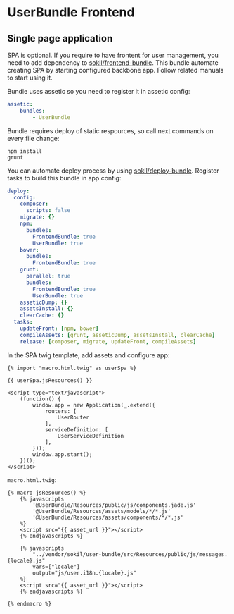 UserBundle Frontend
===================

## Single page application

SPA is optional. If you require to have frontent for user management, you need to add dependency to [sokil/frontend-bundle](https://github.com/sokil/FrontendBundle). This bundle automate creating SPA by starting configured backbone app. Follow related manuals to start using it.

Bundle uses assetic so you need to register it in assetic config:
```yaml
assetic:
    bundles:
        - UserBundle
```

Bundle requires deploy of static respources, so call next commands on every file change:
```
npm install
grunt
```

You can automate deploy process by using [sokil/deploy-bundle](https://github.com/sokil/DeployBundle). Register tasks to build this bundle in app config:

```yaml
deploy:
  config:
    composer:
      scripts: false
    migrate: {}
    npm:
      bundles:
        FrontendBundle: true
        UserBundle: true
    bower:
      bundles:
        FrontendBundle: true
    grunt:
      parallel: true
      bundles:
        FrontendBundle: true
        UserBundle: true
    asseticDump: {}
    assetsInstall: {}
    clearCache: {}
  tasks:
    updateFront: [npm, bower]
    compileAssets: [grunt, asseticDump, assetsInstall, clearCache]
    release: [composer, migrate, updateFront, compileAssets]
```

In the SPA twig template, add assets and configure app:

```twig
{% import "macro.html.twig" as userSpa %}

{{ userSpa.jsResources() }}

<script type="text/javascript">
    (function() {
        window.app = new Application(_.extend({
            routers: [
                UserRouter
            ],
            serviceDefinition: [
                UserServiceDefinition
            ],
        }));
        window.app.start();
    })();
</script>
```

`macro.html.twig`:

```twig
{% macro jsResources() %}
    {% javascripts
        '@UserBundle/Resources/public/js/components.jade.js'
        '@UserBundle/Resources/assets/models/*/*.js'
        '@UserBundle/Resources/assets/components/*/*.js'
    %}
    <script src="{{ asset_url }}"></script>
    {% endjavascripts %}

    {% javascripts
        "../vendor/sokil/user-bundle/src/Resources/public/js/messages.{locale}.js"
        vars=["locale"]
        output="js/user.i18n.{locale}.js"
    %}
    <script src="{{ asset_url }}"></script>
    {% endjavascripts %}

{% endmacro %}
```